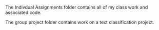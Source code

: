The Indivdual Assignments folder contains all of my class work and associated code.

The group project folder contains work on a text classification project.
